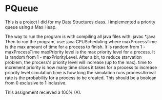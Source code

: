 # PQueue
This is a project I did for my Data Structures class. 
I implemented a priority queue using a Max Heap. 

The way to run the program is with compiling all java files with:
javac *.java 
Then to run the program, use:
java CPUScheduling <maxProcessTime> <maxPriorityLevel> <timeToIncrementPriority> <simulationTime> <processArrivalRate>
where maxProcessTime is the max amount of time for a process to finish. It is random from 1 - maxProcessTime
maxPriority level is the max priority level for a process. It is random from 1 - maxPriorityLevel. After a bit, to reduce starvation problem, the process's priority level will increase (up to the max).
time to increment priority is how many time slices it takes for a process to increase priority level
simulation time is how long the simulation runs
processArrival rate is the probability for a process to be created. This should be a boolean from 0 exclusive to 1 inclusive.

This assignment recieved a 100% (A).
